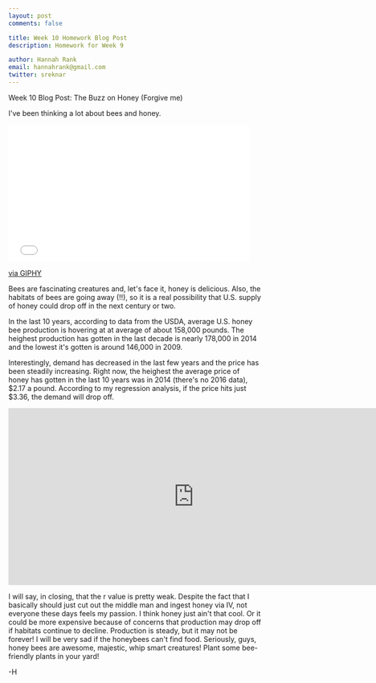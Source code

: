 ```yaml
---
layout: post
comments: false

title: Week 10 Homework Blog Post
description: Homework for Week 9

author: Hannah Rank
email: hannahrank@gmail.com
twitter: sreknar
---
```


Week 10 Blog Post: The Buzz on Honey (Forgive me)

I've been thinking a lot about bees and honey. 

<iframe src="//giphy.com/embed/G8NrleNPqxpK0" width="480" height="273" frameBorder="0" class="giphy-embed" allowFullScreen></iframe><p><a href="http://giphy.com/gifs/gob-arrested-development-G8NrleNPqxpK0">via GIPHY</a></p>

Bees are fascinating creatures and, let's face it, honey is delicious. Also, the habitats of bees are going away (!!), so it is a real possibility that U.S. supply of honey could drop off in the next century or two. 

In the last 10 years, according to data from the USDA, average U.S. honey bee production is hovering at at average of about 158,000 pounds. The heighest production has gotten in the last decade is nearly 178,000 in 2014 and the lowest it's gotten is around 146,000 in 2009. 

Interestingly, demand has decreased in the last few years and the price has been steadily increasing. Right now, the heighest the average price of honey has gotten in the last 10 years was in 2014 (there's no 2016 data), $2.17 a pound. According to my regression analysis, if the price hits just $3.36, the demand will drop off. 

<iframe width="738.4743935309973" height="351.965909090909" seamless frameborder="0" scrolling="no" src="https://docs.google.com/spreadsheets/d/14BrDGOSQeG44rGLMxfonyKi1HAu4qoZg-Qbhua9W0Zo/pubchart?oid=678570009&amp;format=interactive"></iframe>

I will say, in closing, that the r value is pretty weak. Despite the fact that I basically should just cut out the middle man and ingest honey via IV, not everyone these days feels my passion. I think honey just ain't that cool. Or it could be more expensive because of concerns that production may drop off if habitats continue to decline. Production is steady, but it may not be forever! I will be very sad if the honeybees can't find food. Seriously, guys, honey bees are awesome, majestic, whip smart creatures! Plant some bee-friendly plants in your yard!

-H

